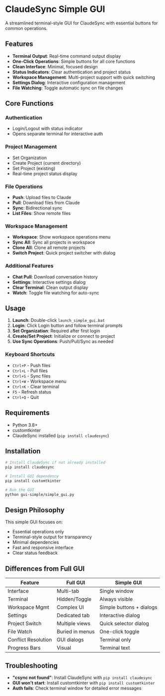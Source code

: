 # ClaudeSync Simple GUI

A streamlined terminal-style GUI for ClaudeSync with essential buttons for common operations.

## Features

- **Terminal Output**: Real-time command output display
- **One-Click Operations**: Simple buttons for all core functions
- **Clean Interface**: Minimal, focused design
- **Status Indicators**: Clear authentication and project status
- **Workspace Management**: Multi-project support with quick switching
- **Settings Dialog**: Interactive configuration management
- **File Watching**: Toggle automatic sync on file changes

## Core Functions

### Authentication
- Login/Logout with status indicator
- Opens separate terminal for interactive auth

### Project Management  
- Set Organization
- Create Project (current directory)
- Set Project (existing)
- Real-time project status display

### File Operations
- **Push**: Upload files to Claude
- **Pull**: Download files from Claude  
- **Sync**: Bidirectional sync
- **List Files**: Show remote files

### Workspace Management
- **Workspace**: Show workspace operations menu
- **Sync All**: Sync all projects in workspace
- **Clone All**: Clone all remote projects
- **Switch Project**: Quick project switcher with dialog

### Additional Features
- **Chat Pull**: Download conversation history
- **Settings**: Interactive settings dialog
- **Clear Terminal**: Clean output display
- **Watch**: Toggle file watching for auto-sync

## Usage

1. **Launch**: Double-click `launch_simple_gui.bat`
2. **Login**: Click Login button and follow terminal prompts
3. **Set Organization**: Required after first login
4. **Create/Set Project**: Initialize or connect to project
5. **Use Sync Operations**: Push/Pull/Sync as needed

### Keyboard Shortcuts

- `Ctrl+P` - Push files
- `Ctrl+L` - Pull files  
- `Ctrl+S` - Sync files
- `Ctrl+W` - Workspace menu
- `Ctrl+K` - Clear terminal
- `F5` - Refresh status
- `Ctrl+Q` - Quit

## Requirements

- Python 3.8+
- customtkinter
- ClaudeSync installed (`pip install claudesync`)

## Installation

```bash
# Install ClaudeSync if not already installed
pip install claudesync

# Install GUI dependency
pip install customtkinter

# Run the GUI
python gui-simple/simple_gui.py
```

## Design Philosophy

This simple GUI focuses on:
- Essential operations only
- Terminal-style output for transparency
- Minimal dependencies
- Fast and responsive interface
- Clear status feedback

## Differences from Full GUI

| Feature | Full GUI | Simple GUI |
|---------|----------|------------|
| Interface | Multi-tab | Single window |
| Terminal | Hidden/Toggle | Always visible |
| Workspace Mgmt | Complex UI | Simple buttons + dialogs |
| Settings | Dedicated tab | Interactive dialog |
| Project Switch | Multiple views | Quick selector dialog |
| File Watch | Buried in menus | One-click toggle |
| Conflict Resolution | GUI dialogs | Terminal only |
| Progress Bars | Visual | Terminal text |

## Troubleshooting

- **"csync not found"**: Install ClaudeSync with `pip install claudesync`
- **GUI won't start**: Install customtkinter with `pip install customtkinter`
- **Auth fails**: Check terminal window for detailed error messages
